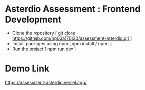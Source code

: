 # Asterdio Assessment : Frontend Development

- Clone the repository [ git clone https://github.com/np03a170120/assessment-asterdio.git ]
- Install packages using npm [ npm install / npm i ]
- Run the project [ npm run dev ]

# Demo Link
https://assessment-asterdio.vercel.app/

